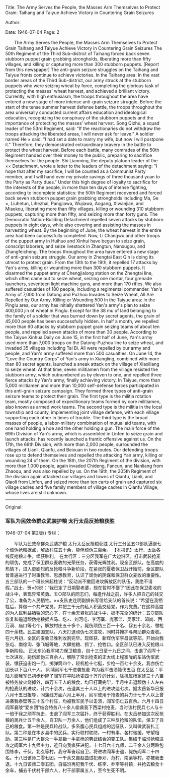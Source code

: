 Title: The Army Serves the People, the Masses Arm Themselves to Protect Grain: Taihang and Taiyue Achieve Victory in Countering Grain Seizures

Author:

Date: 1946-07-04
Page: 2

　　The Army Serves the People, the Masses Arm Themselves to Protect Grain
    Taihang and Taiyue Achieve Victory in Countering Grain Seizures
    The 50th Regiment of the Third Sub-district of Taihang forced back seven stubborn puppet grain grabbing strongholds, liberating more than fifty villages, and killing or capturing more than 300 stubborn puppets.
    [Report from this newspaper] The anti-grain seizure struggles on the Taihang and Taiyue fronts continue to achieve victories.
    In the Taihang area: In the vast border areas of the Third Sub-district, our army struck at the stubborn puppets who were seizing wheat by force, completing the glorious task of protecting the masses' wheat harvest, and achieved a brilliant victory. Currently, with high enthusiasm, the troops throughout the area have entered a new stage of more intense anti-grain seizure struggle. Before the start of the tense summer harvest defense battle, the troops throughout the area universally conducted current affairs education and ideological education, recognizing the conspiracy of the stubborn puppets and the importance of protecting the masses' wheat harvest. Song Qizhu, a squad leader of the 53rd Regiment, said: "If the reactionaries do not withdraw the troops attacking the liberated areas, I will never ask for leave." A soldier named He × said: "I had set a date to marry my wife, but now I will postpone it." Therefore, they demonstrated extraordinary bravery in the battle to protect the wheat harvest. Before each battle, many comrades of the 50th Regiment handed over their money to the public, preparing to sacrifice themselves for the people. Shi Lianming, the deputy platoon leader of the ×× Detachment, wrote a letter to the leaders of the detachment saying: "I hope that after my sacrifice, I will be counted as a Communist Party member, and I will hand over my private savings of three thousand yuan to the Party as Party dues." Under this high degree of loyalty to sacrifice for the interests of the people, in more than ten days of intense fighting, according to incomplete statistics: the 50th Regiment recovered and forced back seven stubborn puppet grain grabbing strongholds including Ma, Ge ×, Liuhetun, Lihezhai, Pangjiawa, Wujiawa, Aogang, Xiwanjian, and Miaokou, liberating more than fifty villages, killing or wounding 310 stubborn puppets, capturing more than fifty, and seizing more than forty guns. The Democratic Nation-Building Detachment repelled seven attacks by stubborn puppets in eight days, while also covering and assisting the masses in harvesting wheat. By the beginning of June, the wheat harvest in the entire area had been successfully completed. Now, Li Changwu and other troops of the puppet army in Huihuo and Xinhui have begun to seize grain, conscript laborers, and seize livestock in Zhangtun, Nanxugou, and Zhangfeicheng. The troops throughout the area have entered a new stage of anti-grain seizure struggle.
    Our army in Zhengtai East Qin is doing its utmost to protect grain. From the 13th to the 19th, it repelled 17 attacks by Yan's army, killing or wounding more than 300 stubborn puppets. It disarmed the puppet army at Chengjialong station on the Zhengtai line, which often came out to seize wheat, seizing one mortar, four grenade launchers, seventeen light machine guns, and more than 170 rifles. We also suffered casualties of 180 people, including a regimental commander.
           Yan's Army of 7,000 from Datong and Puzhou Invades to Seize Wheat, All Are Repelled by Our Army, Killing or Wounding 500
    In the Taiyue area: In the Pinglu area, our army has initially shattered Yan's army's plan to seize 400,000 jin of wheat in Pinglu. Except for the 38 mu of land belonging to the family of a soldier that was burned down by secret agents, the grain of 45,000 people has been successfully hidden. In half a month, we repelled more than 60 attacks by stubborn puppet grain seizing teams of about ten people, and repelled seven attacks of more than 30 people. According to the Taiyue Xinhua Daily on June 15, in the first half of June, Yan's army used more than 7,000 troops on the Datong-Puzhou line to seize wheat, and invaded 35 villages including Tai Bi. All were repelled by our army and people, and Yan's army suffered more than 500 casualties. On June 14, the "Love the Country Corps" of Yan's army in Xiangling, combined with more than 80 secret agents, launched a sneak attack on the village of Xiaxiliang to seize wheat. At that time, seven militiamen from the village resisted the stubborn army, which outnumbered us by eleven to one, and repelled three fierce attacks by Yan's army, finally achieving victory. In Taiyue, more than 5,000 militiamen and more than 10,000 self-defense forces participated in this anti-grain seizure campaign. They formed three types of anti-grain seizure teams to protect their grain. The first type is the militia rotation team, mostly composed of expeditionary teams formed by core militiamen, also known as armed work teams. The second type is the militia in the local township and county, implementing joint village defense, with each village supporting each other in times of trouble. The third type is the broad masses of people, a labor-military combination of mutual aid teams, with one hand holding a hoe and the other holding a gun. The main force of the 69th Division of Yan's army, which is assembled in Linfen to seize grain and launch attacks, has recently launched a frantic offensive against us. On the 17th, the 69th Division, with more than 2,000 people, surrounded the villages of Lianli, Qianfu, and Beixuan in two routes. Our defending troops rose up to defend themselves and repelled the attacking Yan army, killing or wounding 24 of them. On the 18th, the 207th Regiment of the division, with more than 1,000 people, again invaded Chideng, Fancun, and Nanliang from Zhaoqu, and was also repelled by us. On the 19th, the 205th Regiment of the division again attacked our villages and towns of Qianfu, Lianli, and Qiaoli from Linfen, and seized more than ten carts of grain and captured six village cadres and five family members of village cadres in Qianfu Village, whose lives are still unknown.



<hr /> 

Original: 


### 军队为民效命群众武装护粮  太行太岳反抢粮获胜

1946-07-04
第2版()
专栏：

　　军队为民效命群众武装护粮
    太行太岳反抢粮获胜
    太行三分区五○部队逼退七个顽伪抢粮据点，解放村庄五十余，毙俘顽伪三百余。
    【本报讯】太行、太岳各线反抢粮斗争，续获胜利。
    在太行区：三分区我军在广大边沿区，打击武装抢麦的顽伪，完成了保卫群众麦收的光荣任务，获得光辉胜利。现全区部队，在高度的热情下，进入更剧烈的反抢粮斗争新阶段，在紧张的夏收保卫战开始前，全区部队曾普遍进行了时事教育、思想教育，认识了顽伪的阴谋和保卫群众麦收的重要性。五三部队的一个班长宋起柱说：“反动派不撤回进攻解放区的队伍，我绝不请假。”战士、贺×的说：“我已定了日期娶老婆，现在暂时不娶了”因此在保卫麦收的战斗中，表现异常英勇。五○部队的同志们，每逢作战之前，许多人把自己的钱交了公，准备为人民牺牲。××支队史连明副排长写信给支队的首长说：“希望在我牺牲后，算做一个共产党员，并把三千元的私人积蓄交给党，作为党费。”在这种高度的为人民利益牺牲的忠心下，在十余天紧张的战斗中，据不完全的统计：五○部队恢复和逼退顽伪抢粮据点马、圪×、刘河屯、李河寨、庞家洼、吴家洼、凹岗、西万涧、庙口等七个，解放村庄五十多个，毙伤顽伪三百一十名、俘五十余名、缴枪四十余枝。民主建国支队，八天打退顽伪七次进攻，同时并掩护与帮助群众麦收。在六月初，全区的麦收已胜利收割完毕。现辉获、新辉伪军李昌武等部，开始向我张屯、南徐沟、张飞城等地，大肆抢粮、抓丁、抢牲口。全区部队已进入反抢粮斗争新阶段。
    正太东沁我军竭力保卫粮食，自十三日至十九日之间，击退了阎军十七次进攻，毙伤顽伪三百余人，解除了常出抢麦的正太线上程家陇的车站伪军武装，缴获迫击炮一门，掷弹筒四个，轻机枪十七挺，步枪一百七十余支，我亦伤亡团长以下百八十人。
            同蒲阎军七千进袭抢麦  均为我军击溃毙伤五百
    在太岳区：平陆方面我军已初步粉碎了阎军在平陆抢麦四十万斤的计划，除抗属杨家娃三十八亩被特务放火烧掉外，四万五千人的粮食，均已打藏完毕，半月中击退顽伪十人左右的抢麦队的进攻，计六十余次，击退其三十人以上的进攻达七次。据太岳新华日报六月十五日报导，同蒲线方面六月上半月，阎军使用于抢麦的兵力计七千人以上曾进袭我泰壁等三十五个村庄，均被我军民予以击溃，阎军伤亡五百余。六月十四日阎军襄陵“爱乡团”结合特务八十余人偷袭我下西梁村抢麦，当时该村民兵七人与十一倍于我之顽军抗击，击退了阎军三次猛扑，终于获得胜利。在太岳参加这次反抢粮的民兵计五千余人，自卫队一万余人，他们组成了三种反抢粮的队伍，保卫了自己的粮食。第一种是民兵轮战队，多系腹心民兵组成的远征队，又叫做武装扎工队。第二种是在本乡县中的民兵，实行联村联防，一村有事，各村驰援，守望相助。第三种是广大群众一手拿锄一手拿枪的劳武结合的变工队。集结于临汾抢粮进攻之阎军六十九师主力，近日向我疯狂进犯。十七日六十九师，二千余人分两路包围练李，千伏，北玄等村，我守军奋起自卫，将进攻阎军击退，毙伤阎军二十四名。十八日该师二零七团，一千余又自赵曲进犯赤邓、范村，南梁等村，亦被我击退。十九日该师二零五团，自临汾再犯我千伏、练李、乔李等村镇，并抢去粮食十余车，捕去千伏村干部六人，村干部家属五人，至今生死不明。
